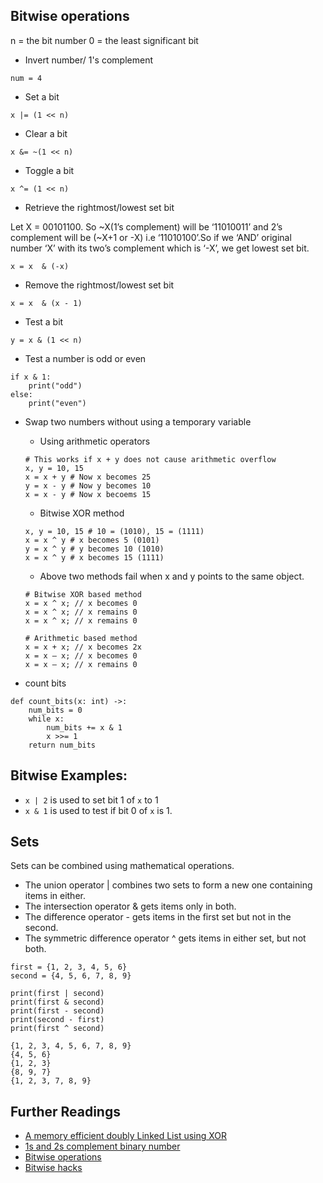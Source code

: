 ## Bitwise operations

n = the bit number
0 = the least significant bit 

- Invert number/ 1's complement
```
num = 4 

```
- Set a bit 
```
x |= (1 << n)
```
- Clear a bit
```
x &= ~(1 << n)
```

- Toggle a bit 
```
x ^= (1 << n)
```

- Retrieve the rightmost/lowest set bit

Let X = 00101100. So ~X(1’s complement) will be ‘11010011’ and 2’s complement will be (~X+1 or -X) i.e  ‘11010100’.So if we ‘AND’ original number ‘X’ with its two’s complement which is ‘-X’, we get lowest set bit.
```
x = x  & (-x)
```

- Remove the rightmost/lowest set bit
```
x = x  & (x - 1)
```


- Test a bit
```
y = x & (1 << n)
```


- Test a number is odd or even
```
if x & 1:
    print("odd")
else:
    print("even")
```

- Swap two numbers without using a temporary variable
    - Using arithmetic operators
    ```
    # This works if x + y does not cause arithmetic overflow
    x, y = 10, 15
    x = x + y # Now x becomes 25
    y = x - y # Now y becomes 10
    x = x - y # Now x becoems 15
    ```

    - Bitwise XOR method
    ```
    x, y = 10, 15 # 10 = (1010), 15 = (1111)
    x = x ^ y # x becomes 5 (0101)
    y = x ^ y # y becomes 10 (1010)
    x = x ^ y # x becomes 15 (1111)
    ```

    - Above two methods fail when x and y points to the same object.
    ```
    # Bitwise XOR based method
    x = x ^ x; // x becomes 0
    x = x ^ x; // x remains 0
    x = x ^ x; // x remains 0

    # Arithmetic based method
    x = x + x; // x becomes 2x
    x = x – x; // x becomes 0
    x = x – x; // x remains 0
    ```
- count bits
```
def count_bits(x: int) ->:
    num_bits = 0 
    while x:
        num_bits += x & 1
        x >>= 1
    return num_bits
```

## Bitwise Examples: 
- `x | 2` is used to set bit 1 of `x` to 1
- `x & 1` is used to test if bit 0 of `x` is 1. 

## Sets

Sets can be combined using mathematical operations.

- The union operator | combines two sets to form a new one containing items in either.
- The intersection operator & gets items only in both.
- The difference operator - gets items in the first set but not in the second.
- The symmetric difference operator ^ gets items in either set, but not both.

```
first = {1, 2, 3, 4, 5, 6}
second = {4, 5, 6, 7, 8, 9}

print(first | second)
print(first & second)
print(first - second)
print(second - first)
print(first ^ second)
```

```
{1, 2, 3, 4, 5, 6, 7, 8, 9}
{4, 5, 6}
{1, 2, 3}
{8, 9, 7}
{1, 2, 3, 7, 8, 9}
```

## Further Readings
- [A memory efficient doubly Linked List using XOR](https://www.geeksforgeeks.org/xor-linked-list-a-memory-efficient-doubly-linked-list-set-1/)
- [1s and 2s complement binary number](https://www.geeksforgeeks.org/1s-2s-complement-binary-number/)
- [Bitwise operations](https://www.geeksforgeeks.org/bitwise-operators-in-c-cpp/)
- [Bitwise hacks](https://www.geeksforgeeks.org/bitwise-hacks-for-competitive-programming/)

